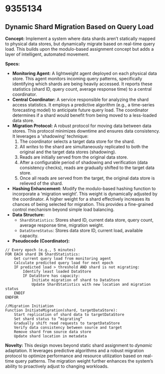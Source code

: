 # 9355134

## Dynamic Shard Migration Based on Query Load

**Concept:** Implement a system where data shards aren’t statically mapped to physical data stores, but dynamically migrate based on real-time query load. This builds upon the modulo-based assignment concept but adds a layer of intelligent, automated movement.

**Specs:**

*   **Monitoring Agent:** A lightweight agent deployed on each physical data store. This agent monitors incoming query patterns, specifically identifying which shards are being heavily accessed. It reports these statistics (shard ID, query count, average response time) to a central coordinator.
*   **Central Coordinator:** A service responsible for analyzing the shard access statistics. It employs a predictive algorithm (e.g., a time-series forecasting model) to anticipate future query load. The coordinator determines if a shard would benefit from being moved to a less-loaded data store.
*   **Migration Protocol:** A robust protocol for moving data between data stores. This protocol minimizes downtime and ensures data consistency. It leverages a 'shadowing' technique:
    1.  The coordinator selects a target data store for the shard.
    2.  All *writes* to the shard are simultaneously replicated to both the original and the target data stores (shadowing).
    3.  Reads are initially served from the original data store.
    4.  After a configurable period of shadowing and verification (data consistency checks), reads are gradually shifted to the target data store.
    5.  Once all reads are served from the target, the original data store is relieved of the shard.
*   **Hashing Enhancement:** Modify the modulo-based hashing function to incorporate a ‘migration weight’. This weight is dynamically adjusted by the coordinator. A higher weight for a shard effectively increases its chances of being selected for migration. This provides a fine-grained control mechanism beyond simple load balancing.
*   **Data Structure:**
    *   `ShardStatistics`: Stores shard ID, current data store, query count, average response time, migration weight.
    *   `DataStoreStatus`: Stores data store ID, current load, available capacity.
*   **Pseudocode (Coordinator):**

```pseudocode
// Every epoch (e.g., 5 minutes)
FOR EACH shard IN ShardStatistics:
    Get current query load from monitoring agent
    Calculate predicted query load for next epoch
    IF predicted load > threshold AND shard is not migrating:
        Identify least loaded DataStore
        IF DataStore has capacity:
            Initiate migration of shard to DataStore
            Update ShardStatistics with new location and migration status
    ENDIF
ENDFOR

//Migration Initiation
Function InitiateMigration(shard, targetDataStore):
    Start replication of shard data to targetDataStore
    Set shard status to “migrating”
    Gradually shift read requests to targetDataStore
    Verify data consistency between source and target
    Remove shard from source data store
    Update shard location in metadata
```

**Novelty:** This design moves beyond static shard assignment to *dynamic* adaptation. It leverages predictive algorithms and a robust migration protocol to optimize performance and resource utilization based on real-time query patterns. The migration weight further enhances the system’s ability to proactively adjust to changing workloads.